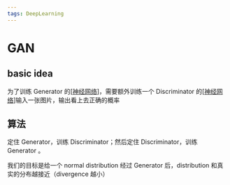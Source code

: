```yaml
---
tags: DeepLearning
---
```

# GAN

## basic idea

为了训练 Generator 的[[神经网络]]，需要额外训练一个 Discriminator 的[[神经网络]]输入一张图片，输出看上去正确的概率

## 算法

定住 Generator，训练 Discriminator；然后定住 Discriminator，训练 Generator 。

我们的目标是给一个 normal distribution 经过 Generator 后，distribution 和真实的分布越接近（divergence 越小）

[//begin]: # "Autogenerated link references for markdown compatibility"
[神经网络]: 神经网络.md "神经网络"
[//end]: # "Autogenerated link references"
